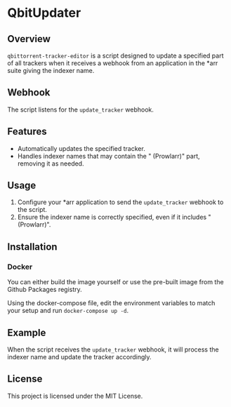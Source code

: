 # QbitUpdater

## Overview

`qbittorrent-tracker-editor` is a script designed to update a specified part of all trackers when it receives a webhook from an application in the \*arr suite giving the indexer name.

## Webhook

The script listens for the `update_tracker` webhook.

## Features

- Automatically updates the specified tracker.
- Handles indexer names that may contain the " (Prowlarr)" part, removing it as needed.

## Usage

1. Configure your \*arr application to send the `update_tracker` webhook to the script.
2. Ensure the indexer name is correctly specified, even if it includes " (Prowlarr)".

## Installation

### Docker

You can either build the image yourself or use the pre-built image from the Github Packages registry.

Using the docker-compose file, edit the environment variables to match your setup and run `docker-compose up -d`.

## Example

When the script receives the `update_tracker` webhook, it will process the indexer name and update the tracker accordingly.

## License

This project is licensed under the MIT License.
